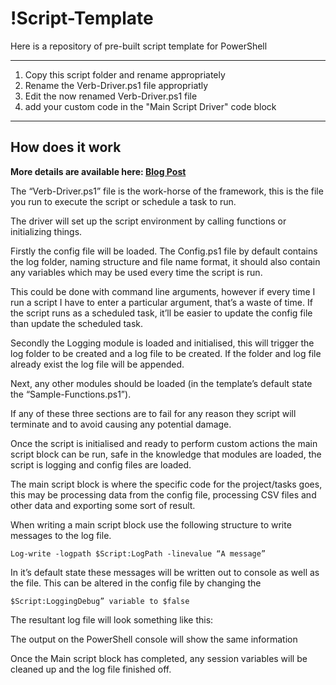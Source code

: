 !Script-Template
===================
Here is a repository of pre-built script template for PowerShell

----------

 1. Copy this script folder and rename appropriately
 2. Rename the Verb-Driver.ps1 file appropriatly
 3. Edit the now renamed Verb-Driver.ps1 file
 4. add your custom code in the "Main Script Driver" code block

----------
How does it work
---------
**More details are available here: [Blog Post](http://vaines.org/powershell-framework/)**


The “Verb-Driver.ps1” file is the work-horse of the framework, this is the file you run to execute the script or schedule a task to run.

The driver will set up the script environment by calling functions or initializing things.

Firstly the config file will be loaded. The Config.ps1 file by default contains the log folder, naming structure and file name format, it should also contain any variables which may be used every time the script is run.

This could be done with command line arguments, however if every time I run a script I have to enter a particular argument, that’s a waste of time. If the script runs as a scheduled task, it’ll be easier to update the config file than update the scheduled task.

Secondly the Logging module is loaded and initialised, this will trigger the log folder to be created and a log file to be created. If the folder and log file already exist the log file will be appended.

Next, any other modules should be loaded (in the template’s default state the “Sample-Functions.ps1”).

If any of these three sections are to fail for any reason they script will terminate and to avoid causing any potential damage.

Once the script is initialised and ready to perform custom actions the main script block can be run, safe in the knowledge that modules are loaded, the script is logging and config files are loaded.

The main script block is where the specific code for the project/tasks goes, this may be processing data from the config file, processing CSV files and other data and exporting some sort of result.

When writing a main script block use the following structure to write messages to the log file.

    Log-write -logpath $Script:LogPath -linevalue “A message”

In it’s default state these messages will be written out to console as well as the file. This can be altered in the config file by changing the 

    $Script:LoggingDebug” variable to $false

The resultant log file will look something like this:

The output on the PowerShell console will show the same information

Once the Main script block has completed, any session variables will be cleaned up and the log file finished off.
